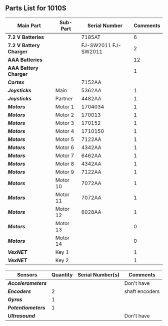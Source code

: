 ## Parts List for 1010S

Main Part                 | Sub-Part             | Serial Number        | Comments
------------------------- | -------------------- | -------------------- | --------------------
**7.2 V Batteries**       |                      |        7185AT        | 6
**7.2 V Battery Charger** |                      | FJ-SW2011 FJ-SW2011  | 2
**AAA Batteries**         |                      |                      | 12
**AAA Battery Charger**   |                      |                      | 1
**_Cortex_**              |                      |        7152AA        |  
**_Joysticks_**           | Main                 |        5362AA        |  1
**_Joysticks_**           | Partner              |        4482AA        |  1
**_Motors_**              | Motor 1              |        1704034       |  1 
**_Motors_**              | Motor 2              |        170013        |  1
**_Motors_**              | Motor 3              |        170152        |  1
**_Motors_**              | Motor 4              |        1710150       |  1
**_Motors_**              | Motor 5              |        7122AA        |  1
**_Motors_**              | Motor 6              |        4342AA        |  1
**_Motors_**              | Motor 7              |        6462AA        |  1
**_Motors_**              | Motor 8              |        4342AA        |  1
**_Motors_**              | Motor 9              |        7122AA        |  1
**_Motors_**              | Motor 10             |        7072AA        |  1 
**_Motors_**              | Motor 11             |        7072AA        |  1
**_Motors_**              | Motor 12             |        6028AA        |  1
**_Motors_**              | Motor 13             |                      |  0
**_Motors_**              | Motor 14             |                      |  0
**_VexNET_**              | Key 1                |                      |  1
**_VexNET_**              | Key 2                |                      |  1


Sensors                | Quantity     | Serial Number(s)     | Comments
---------------------- | ------------ | -------------------- | --------------------
**_Accelerometers_**   |              |                      |  Don't have
**_Encoders_**         |       2      |                      |  shaft encoders
**_Gyros_**            |       1      |                      |  
**_Potentiometers_**   |       1      |                      |  
**_Ultrasound_**       |              |                      |  Don't have

